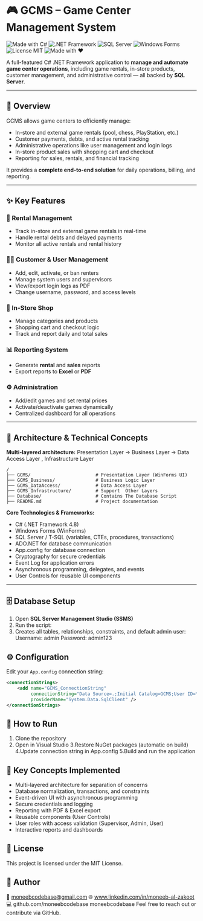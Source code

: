 # 🎮 GCMS – Game Center Management System

![Made with C#](https://img.shields.io/badge/Made%20with-C%23-blue?logo=csharp&style=flat-square)
![.NET Framework](https://img.shields.io/badge/.NET%20Framework-4.8-brightgreen?style=flat-square)
![SQL Server](https://img.shields.io/badge/Database-SQL%20Server-red?style=flat-square)
![Windows Forms](https://img.shields.io/badge/UI-Windows%20Forms-yellow?style=flat-square)
![License MIT](https://img.shields.io/badge/License-MIT-lightgrey?style=flat-square)
![Made with ❤️](https://img.shields.io/badge/Made%20with-%E2%9D%A4-red?style=flat-square)

A full-featured C# .NET Framework application to **manage and automate game center operations**, including game rentals, in-store products, customer management, and administrative control — all backed by **SQL Server**.

---

## 🧭 Overview

GCMS allows game centers to efficiently manage:

- In-store and external game rentals (pool, chess, PlayStation, etc.)
- Customer payments, debts, and active rental tracking
- Administrative operations like user management and login logs
- In-store product sales with shopping cart and checkout
- Reporting for sales, rentals, and financial tracking

It provides a **complete end-to-end solution** for daily operations, billing, and reporting.

---

## ✨ Key Features

### 🎯 Rental Management
- Track in-store and external game rentals in real-time  
- Handle rental debts and delayed payments  
- Monitor all active rentals and rental history  

### 🧍‍♂️ Customer & User Management
- Add, edit, activate, or ban renters  
- Manage system users and supervisors  
- View/export login logs as PDF  
- Change username, password, and access levels  

### 🏪 In-Store Shop
- Manage categories and products  
- Shopping cart and checkout logic  
- Track and report daily and total sales  

### 📊 Reporting System
- Generate **rental** and **sales** reports  
- Export reports to **Excel** or **PDF**  

### ⚙️ Administration
- Add/edit games and set rental prices  
- Activate/deactivate games dynamically  
- Centralized dashboard for all operations  

---

## 🧱 Architecture & Technical Concepts

**Multi-layered architecture:**
Presentation Layer → Business Layer → Data Access Layer , Infrastructure Layer
```
/
├── GCMS/                        # Presentation Layer (WinForms UI)
├── GCMS_Business/               # Business Logic Layer
├── GCMS_DataAccess/             # Data Access Layer 
├── GCMS_Infrastructure/         # Support  Other Layers
├── Database/                    # Contains The Database Script
├── README.md                    # Project documentation
```



**Core Technologies & Frameworks:**
- C# (.NET Framework 4.8)  
- Windows Forms (WinForms)  
- SQL Server / T-SQL (variables, CTEs, procedures, transactions)  
- ADO.NET for database communication  
- App.config for database connection  
- Cryptography for secure credentials  
- Event Log for application errors  
- Asynchronous programming, delegates, and events  
- User Controls for reusable UI components  

---

## 🗄️ Database Setup

1. Open **SQL Server Management Studio (SSMS)**  
2. Run the script:  
3. Creates all tables, relationships, constraints, and default admin user:
   Username: admin
   Password: admin123

## ⚙️ Configuration

Edit your `App.config` connection string:

```xml
<connectionStrings>
    <add name="GCMS_ConnectionString" 
         connectionString="Data Source=.;Initial Catalog=GCMS;User ID=YOUR_USER;Password=YOUR_PASSWORD;" 
         providerName="System.Data.SqlClient" />
</connectionStrings>
```

## 🚀 How to Run

1. Clone the repository
2. Open in Visual Studio
3.Restore NuGet packages (automatic on build)
4.Update connection string in App.config
5.Build and run the application

## 🧠 Key Concepts Implemented
- Multi-layered architecture for separation of concerns
- Database normalization, transactions, and constraints
- Event-driven UI with asynchronous programming
- Secure credentials and logging
- Reporting with PDF & Excel export
- Reusable components (User Controls)
- User roles with access validation (Supervisor, Admin, User)  
- Interactive reports and dashboards

## 📄 License

This project is licensed under the MIT License.


## 👤 Author
📧 moneebcodebase@gmail.com
🌐 www.linkedin.com/in/moneeb-al-zakoot
💻 github.com/moneebcodebase
moneebcodebase
Feel free to reach out or contribute via GitHub.
